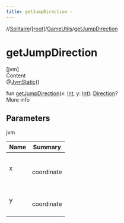 ```yaml
---
title: getJumpDirection -
---
```

//[Solitaire](../../index.md)/[[root]](../index.md)/[GameUtils](index.md)/[getJumpDirection](get-jump-direction.md)



# getJumpDirection  
[jvm]  
Content  
@[JvmStatic](https://kotlinlang.org/api/latest/jvm/stdlib/kotlin.jvm/-jvm-static/index.html)()  
  
fun [getJumpDirection](get-jump-direction.md)(x: [Int](https://kotlinlang.org/api/latest/jvm/stdlib/kotlin/-int/index.html), y: [Int](https://kotlinlang.org/api/latest/jvm/stdlib/kotlin/-int/index.html)): [Direction](../-direction/index.md)?  
More info  


## Parameters  
  
jvm  
  
|  Name|  Summary| 
|---|---|
| <a name="/GameUtils/getJumpDirection/#kotlin.Int#kotlin.Int/PointingToDeclaration/"></a>x| <a name="/GameUtils/getJumpDirection/#kotlin.Int#kotlin.Int/PointingToDeclaration/"></a><br><br>coordinate<br><br>
| <a name="/GameUtils/getJumpDirection/#kotlin.Int#kotlin.Int/PointingToDeclaration/"></a>y| <a name="/GameUtils/getJumpDirection/#kotlin.Int#kotlin.Int/PointingToDeclaration/"></a><br><br>coordinate<br><br>
  
  



